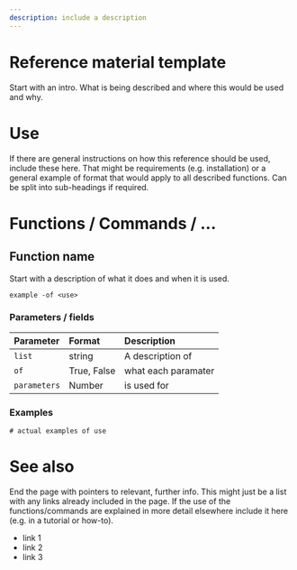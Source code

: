 ```yaml
---
description: include a description
---
```


# Reference material template

Start with an intro. What is being described and where this would be used and why.

# Use

If there are general instructions on how this reference should be used, include these here. That might be requirements (e.g. installation) or a general example of format that would apply to all described functions. Can be split into sub-headings if required.

# Functions / Commands / ...

## Function name

Start with a description of what it does and when it is used.

`example -of <use>`

### Parameters / fields

| Parameter | Format | Description |
|:---|:---|:---|
| `list` | string | A description of |
| `of` | True, False | what each paramater |
| `parameters` | Number | is used for |

### Examples

```
# actual examples of use
```

# See also

End the page with pointers to relevant, further info. This might just be a list with any links already included in the page. If the use of the functions/commands are explained in more detail elsewhere include it here (e.g. in a tutorial or how-to).

- link 1
- link 2
- link 3
